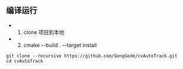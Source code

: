## 编译运行
 
 - 1. clone 项目到本地
 - 2. cmake --build . --target install

```
git clone --recursive https://github.com/GengGode/cvAutoTrack.git
cd cvAutoTrack
```